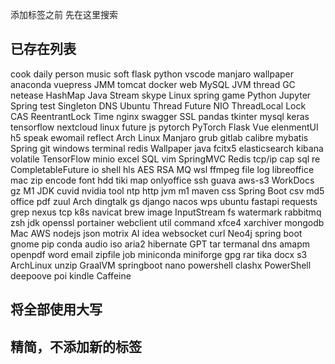 添加标签之前 先在这里搜索
## 已存在列表
cook daily person music soft flask python vscode manjaro wallpaper anaconda vuepress JMM tomcat docker web MySQL JVM thread GC netease HashMap Java Stream skype Linux spring game Python Jupyter Spring test Singleton DNS Ubuntu Thread Future NIO ThreadLocal Lock CAS ReentrantLock Time nginx swagger SSL pandas tkinter mysql keras tensorflow nextcloud linux future js pytorch PyTorch Flask Vue elenmentUI h5 speak ewomail reflect Arch Linux Manjaro grub gitlab calibre mybatis Spring git windows terminal redis Wallpaper java fcitx5 elasticsearch kibana volatile TensorFlow minio excel SQL vim SpringMVC Redis tcp/ip cap sql re CompletableFuture io shell hls AES RSA MQ wsl ffmpeg file log libreoffice mac zip encode font hdd tiki map onlyoffice ssh guava aws-s3 WorkDocs gz M1 JDK cuvid nvidia tool ntp http jvm m1 maven css Spring Boot csv md5 office pdf zuul Arch dingtalk gs django nacos wps ubuntu fastapi requests grep nexus tcp k8s navicat brew image InputStream fs watermark rabbitmq zsh jdk openssl portainer webclient util command xfce4 xarchiver mongodb Mac AWS nodejs json motrix AI idea websocket curl Neo4j spring boot gnome pip conda audio iso aria2 hibernate GPT tar termanal dns amapm openpdf word email zipfile job miniconda miniforge gpg rar tika docx s3 ArchLinux unzip GraalVM springboot nano powershell clashx PowerShell deepoove poi kindle Caffeine

## 将全部使用大写

## 精简，不添加新的标签